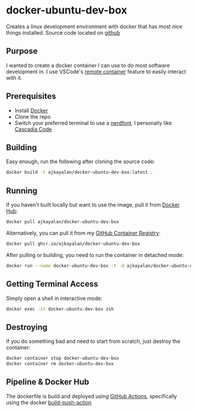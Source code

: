 # docker-ubuntu-dev-box

Creates a linux development environment with docker that has most nice things installed. Source code located on [github](https://github.com/AjkayAlan/docker-ubuntu-dev-box)

## Purpose

I wanted to create a docker container I can use to do most software development in. I use VSCode's [remote container](https://code.visualstudio.com/docs/remote/containers) feature to easily interact with it.

## Prerequisites

- Install [Docker](https://www.docker.com/get-started)
- Clone the repo
- Switch your preferred terminal to use a [nerdfont](https://github.com/ryanoasis/nerd-fonts). I personally like [Cascadia Code](https://github.com/ryanoasis/nerd-fonts/tree/master/patched-fonts/CascadiaCode)

## Building

Easy enough, run the following after cloning the source code:

```sh
docker build -t ajkayalan/docker-ubuntu-dev-box:latest .
```

## Running

If you haven't built locally but want to use the image, pull it from [Docker Hub](https://hub.docker.com/r/ajkayalan/docker-ubuntu-dev-box):

```sh
docker pull ajkayalan/docker-ubuntu-dev-box
```

Alternatively, you can pull it from my [GitHub Container Registry](https://github.com/users/AjkayAlan/packages/container/package/docker-ubuntu-dev-box):

```sh
docker pull ghcr.io/ajkayalan/docker-ubuntu-dev-box
```

After pulling or building, you need to run the container in detached mode:

```sh
docker run --name docker-ubuntu-dev-box -t -d ajkayalan/docker-ubuntu-dev-box:latest
```

## Getting Terminal Access

Simply open a shell in interactive mode:

```sh
docker exec -it docker-ubuntu-dev-box zsh
```

## Destroying

If you do something bad and need to start from scratch, just destroy the container:

```sh
docker container stop docker-ubuntu-dev-box
docker container rm docker-ubuntu-dev-box
```

## Pipeline & Docker Hub

The dockerfile is build and deployed using [GitHub Actions](https://docs.github.com/en/actions), specifically using the docker [build-push-action](https://github.com/docker/build-push-action)

